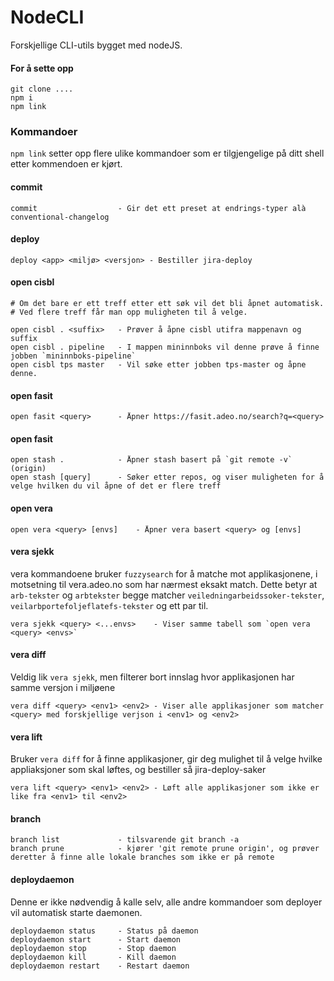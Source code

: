 # NodeCLI

Forskjellige CLI-utils bygget med nodeJS.


#### For å sette opp
```
git clone ....
npm i
npm link
```


### Kommandoer
`npm link` setter opp flere ulike kommandoer som er tilgjengelige på ditt shell etter kommendoen er kjørt.

#### commit
```
commit                  - Gir det ett preset at endrings-typer alà conventional-changelog
```

#### deploy
```
deploy <app> <miljø> <versjon> - Bestiller jira-deploy
```

#### open cisbl
```
# Om det bare er ett treff etter ett søk vil det bli åpnet automatisk. 
# Ved flere treff får man opp muligheten til å velge.
 
open cisbl . <suffix>   - Prøver å åpne cisbl utifra mappenavn og suffix 
open cisbl . pipeline   - I mappen mininnboks vil denne prøve å finne jobben `mininnboks-pipeline` 
open cisbl tps master   - Vil søke etter jobben tps-master og åpne denne.
```

#### open fasit
``` 
open fasit <query>      - Åpner https://fasit.adeo.no/search?q=<query> 
```

#### open fasit
``` 
open stash .            - Åpner stash basert på `git remote -v` (origin)
open stash [query]      - Søker etter repos, og viser muligheten for å velge hvilken du vil åpne of det er flere treff
```

#### open vera
``` 
open vera <query> [envs]    - Åpner vera basert <query> og [envs]
```

#### vera sjekk
vera kommandoene bruker `fuzzysearch` for å matche mot applikasjonene, i motsetning til vera.adeo.no som har nærmest eksakt match.
Dette betyr at `arb-tekster` og `arbtekster` begge matcher `veiledningarbeidssoker-tekster`, `veilarbportefoljeflatefs-tekster` og ett par til.
```
vera sjekk <query> <...envs>    - Viser samme tabell som `open vera <query> <envs>`
```

#### vera diff
Veldig lik `vera sjekk`, men filterer bort innslag hvor applikasjonen har samme versjon i miljøene
```
vera diff <query> <env1> <env2> - Viser alle applikasjoner som matcher <query> med forskjellige verjson i <env1> og <env2>
```

#### vera lift
Bruker `vera diff` for å finne applikasjoner, gir deg mulighet til å velge hvilke appliaksjoner som skal løftes, og bestiller så jira-deploy-saker
```
vera lift <query> <env1> <env2> - Løft alle applikasjoner som ikke er like fra <env1> til <env2>
```

#### branch
```
branch list             - tilsvarende git branch -a
branch prune            - kjører 'git remote prune origin', og prøver deretter å finne alle lokale branches som ikke er på remote
```

#### deploydaemon
Denne er ikke nødvendig å kalle selv, alle andre kommandoer som deployer vil automatisk starte daemonen. 
```
deploydaemon status     - Status på daemon
deploydaemon start      - Start daemon
deploydaemon stop       - Stop daemon
deploydaemon kill       - Kill daemon
deploydaemon restart    - Restart daemon
```